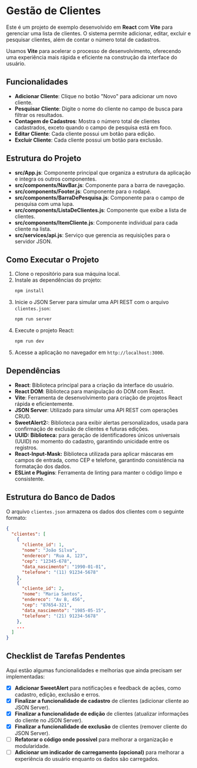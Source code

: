 # Gestão de Clientes

Este é um projeto de exemplo desenvolvido em **React** com **Vite** para gerenciar uma lista de clientes. O sistema permite adicionar, editar, excluir e pesquisar clientes, além de contar o número total de cadastros.

Usamos **Vite** para acelerar o processo de desenvolvimento, oferecendo uma experiência mais rápida e eficiente na construção da interface do usuário.

## Funcionalidades

- **Adicionar Cliente**: Clique no botão "Novo" para adicionar um novo cliente.
- **Pesquisar Cliente**: Digite o nome do cliente no campo de busca para filtrar os resultados.
- **Contagem de Cadastros**: Mostra o número total de clientes cadastrados, exceto quando o campo de pesquisa está em foco.
- **Editar Cliente**: Cada cliente possui um botão para edição.
- **Excluir Cliente**: Cada cliente possui um botão para exclusão.

## Estrutura do Projeto

- **src/App.js**: Componente principal que organiza a estrutura da aplicação e integra os outros componentes.
- **src/components/NavBar.js**: Componente para a barra de navegação.
- **src/components/Footer.js**: Componente para o rodapé.
- **src/components/BarraDePesquisa.js**: Componente para o campo de pesquisa com uma lupa.
- **src/components/ListaDeClientes.js**: Componente que exibe a lista de clientes.
- **src/components/ItemCliente.js**: Componente individual para cada cliente na lista.
- **src/services/api.js**: Serviço que gerencia as requisições para o servidor JSON.

## Como Executar o Projeto

1. Clone o repositório para sua máquina local.
2. Instale as dependências do projeto:
   ```bash
   npm install
   ```
3. Inicie o JSON Server para simular uma API REST com o arquivo `clientes.json`:
   ```bash
   npm run server
   ```
4. Execute o projeto React:
   ```bash
   npm run dev
   ```
5. Acesse a aplicação no navegador em `http://localhost:3000`.

## Dependências

- **React**: Biblioteca principal para a criação da interface do usuário.
- **React DOM**: Biblioteca para manipulação do DOM com React.
- **Vite**: Ferramenta de desenvolvimento para criação de projetos React rápida e eficientemente.
- **JSON Server**: Utilizado para simular uma API REST com operações CRUD.
- **SweetAlert2:**: Biblioteca para exibir alertas personalizados, usada para confirmação de exclusão de clientes e futuras edições.
- **UUID: Biblioteca:** para geração de identificadores únicos universais (UUID) no momento do cadastro, garantindo unicidade entre os registros.
- **React-Input-Mask:** Biblioteca utilizada para aplicar máscaras em campos de entrada, como CEP e telefone, garantindo consistência na formatação dos dados.
- **ESLint e Plugins**: Ferramenta de linting para manter o código limpo e consistente.

## Estrutura do Banco de Dados

O arquivo `clientes.json` armazena os dados dos clientes com o seguinte formato:

```json
{
  "clientes": [
    {
      "cliente_id": 1,
      "nome": "João Silva",
      "endereco": "Rua A, 123",
      "cep": "12345-678",
      "data_nascimento": "1990-01-01",
      "telefone": "(11) 91234-5678"
    },
    {
      "cliente_id": 2,
      "nome": "Maria Santos",
      "endereco": "Av B, 456",
      "cep": "87654-321",
      "data_nascimento": "1985-05-15",
      "telefone": "(21) 91234-5678"
    },
    ...
  ]
}
```

## Checklist de Tarefas Pendentes

Aqui estão algumas funcionalidades e melhorias que ainda precisam ser implementadas:

- [x] **Adicionar SweetAlert** para notificações e feedback de ações, como cadastro, edição, exclusão e erros.
- [x] **Finalizar a funcionalidade de cadastro** de clientes (adicionar cliente ao JSON Server).
- [x] **Finalizar a funcionalidade de edição** de clientes (atualizar informações do cliente no JSON Server).
- [x] **Finalizar a funcionalidade de exclusão** de clientes (remover cliente do JSON Server).
- [ ] **Refatorar o código onde possível** para melhorar a organização e modularidade.
- [ ] **Adicionar um indicador de carregamento (opcional)** para melhorar a experiência do usuário enquanto os dados são carregados.
